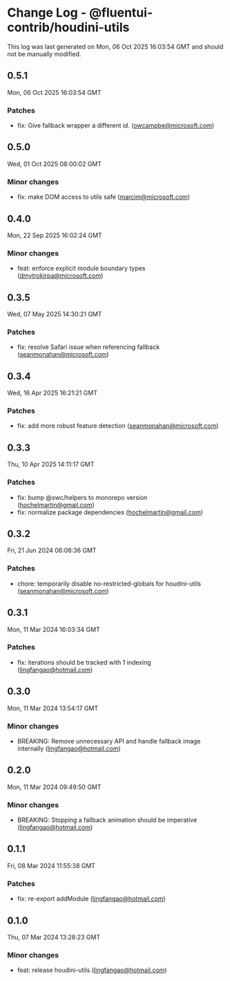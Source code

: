 # Change Log - @fluentui-contrib/houdini-utils

This log was last generated on Mon, 06 Oct 2025 16:03:54 GMT and should not be manually modified.

<!-- Start content -->

## 0.5.1

Mon, 06 Oct 2025 16:03:54 GMT

### Patches

- fix: Give fallback wrapper a different id. (owcampbe@microsoft.com)

## 0.5.0

Wed, 01 Oct 2025 08:00:02 GMT

### Minor changes

- fix: make DOM access to utils safe (marcim@microsoft.com)

## 0.4.0

Mon, 22 Sep 2025 16:02:24 GMT

### Minor changes

- feat: enforce explicit module boundary types (dmytrokirpa@microsoft.com)

## 0.3.5

Wed, 07 May 2025 14:30:21 GMT

### Patches

- fix: resolve Safari issue when referencing fallback (seanmonahan@microsoft.com)

## 0.3.4

Wed, 16 Apr 2025 16:21:21 GMT

### Patches

- fix: add more robust feature detection (seanmonahan@microsoft.com)

## 0.3.3

Thu, 10 Apr 2025 14:11:17 GMT

### Patches

- fix: bump @swc/helpers to monorepo version (hochelmartin@gmail.com)
- fix: normalize package dependencies (hochelmartin@gmail.com)

## 0.3.2

Fri, 21 Jun 2024 06:08:36 GMT

### Patches

- chore: temporarily disable no-restricted-globals for houdini-utils (seanmonahan@microsoft.com)

## 0.3.1

Mon, 11 Mar 2024 16:03:34 GMT

### Patches

- fix: iterations should be tracked with 1 indexing (lingfangao@hotmail.com)

## 0.3.0

Mon, 11 Mar 2024 13:54:17 GMT

### Minor changes

- BREAKING: Remove unnecessary API and handle fallback image internally (lingfangao@hotmail.com)

## 0.2.0

Mon, 11 Mar 2024 09:49:50 GMT

### Minor changes

- BREAKING: Stopping a fallback animation should be imperative (lingfangao@hotmail.com)

## 0.1.1

Fri, 08 Mar 2024 11:55:38 GMT

### Patches

- fix: re-export addModule (lingfangao@hotmail.com)

## 0.1.0

Thu, 07 Mar 2024 13:28:23 GMT

### Minor changes

- feat: release houdini-utils (lingfangao@hotmail.com)
